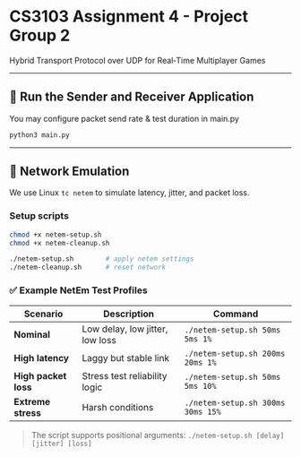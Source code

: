 # CS3103 Assignment 4 - Project Group 2
Hybrid Transport Protocol over UDP for Real‑Time Multiplayer Games

---
## 🚀 Run the Sender and Receiver Application
You may configure packet send rate & test duration in main.py
```sh
python3 main.py
```
---

## 🧪 Network Emulation

We use Linux `tc netem` to simulate latency, jitter, and packet loss.

### Setup scripts

```sh
chmod +x netem-setup.sh
chmod +x netem-cleanup.sh

./netem-setup.sh        # apply netem settings
./netem-cleanup.sh      # reset network
```

### ✅ Example NetEm Test Profiles

| Scenario             | Description                        | Command                           |
| -------------------- | ---------------------------------- | --------------------------------- |
| **Nominal**          | Low delay, low jitter, low loss    | `./netem-setup.sh 50ms 5ms 1%`    |
| **High latency**     | Laggy but stable link              | `./netem-setup.sh 200ms 20ms 1%`  |
| **High packet loss** | Stress test reliability logic      | `./netem-setup.sh 50ms 5ms 10%`   |
| **Extreme stress**   | Harsh conditions                   | `./netem-setup.sh 300ms 30ms 15%` |

> The script supports positional arguments: `./netem-setup.sh [delay] [jitter] [loss]`
